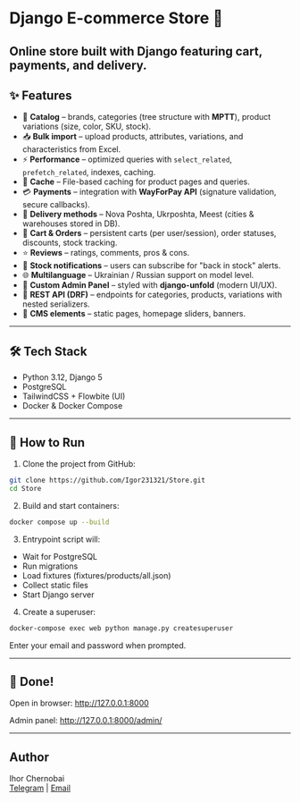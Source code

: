 # Django E-commerce Store 🛒
Online store built with Django featuring cart, payments, and delivery.
---


## ✨ Features

- 📂 **Catalog** – brands, categories (tree structure with **MPTT**), product variations (size, color, SKU, stock).  
- 📥 **Bulk import** – upload products, attributes, variations, and characteristics from Excel.  
- ⚡ **Performance** – optimized queries with `select_related`, `prefetch_related`, indexes, caching.  
- 💾 **Cache** – File-based caching for product pages and queries.  
- 💳 **Payments** – integration with **WayForPay API** (signature validation, secure callbacks).  
- 🚚 **Delivery methods** – Nova Poshta, Ukrposhta, Meest (cities & warehouses stored in DB).  
- 🛒 **Cart & Orders** – persistent carts (per user/session), order statuses, discounts, stock tracking.  
- ⭐ **Reviews** – ratings, comments, pros & cons.  
- 🔔 **Stock notifications** – users can subscribe for "back in stock" alerts.  
- 🌐 **Multilanguage** – Ukrainian / Russian support on model level.  
- 🔧 **Custom Admin Panel** – styled with **django-unfold** (modern UI/UX).  
- 📡 **REST API (DRF)** – endpoints for categories, products, variations with nested serializers.  
- 🎨 **CMS elements** – static pages, homepage sliders, banners.  

---

## 🛠️ Tech Stack
- Python 3.12, Django 5
- PostgreSQL
- TailwindCSS + Flowbite (UI)
- Docker & Docker Compose

---

## 🚀 How to Run

1. Clone the project from GitHub:
```bash
git clone https://github.com/Igor231321/Store.git
cd Store
```

2. Build and start containers:
```bash
docker compose up --build
```

3. Entrypoint script will:

- Wait for PostgreSQL
- Run migrations
- Load fixtures (fixtures/products/all.json)
- Collect static files
- Start Django server

4. Create a superuser:

```bash
docker-compose exec web python manage.py createsuperuser
```

Enter your email and password when prompted.

---

## 🎉 Done!

Open in browser: http://127.0.0.1:8000

Admin panel: http://127.0.0.1:8000/admin/

---

## Author
Ihor Chernobai  
[Telegram](https://t.me/igor_chernoaby) | [Email](mailto:chernobay.i2112@gmail.com)